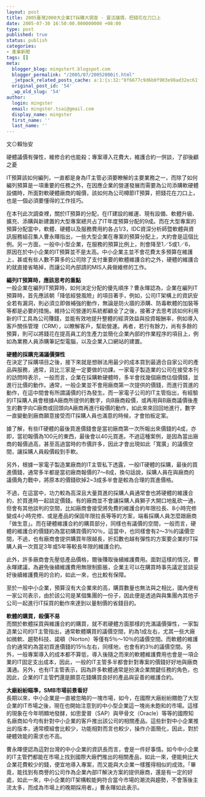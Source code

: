 ```yaml
---
layout: post
title: 2005臺灣2000大企業IT採購大調查 - 靈活議價，把錢花在刀口上
date: 2005-07-30 16:50:00.000000000 +08:00
type: post
published: true
status: publish
categories:
- 產業新聞
tags: []
meta:
  blogger_blog: mingstert.blogspot.com
  blogger_permalink: "/2005/07/20052000it.html"
  _jetpack_related_posts_cache: a:1:{s:32:"8f6677c9d6b0f903e98ad32ec61f8deb";a:2:{s:7:"expires";i:1455255710;s:7:"payload";a:3:{i:0;a:1:{s:2:"id";i:29;}i:1;a:1:{s:2:"id";i:48;}i:2;a:1:{s:2:"id";i:83;}}}}
  original_post_id: '54'
  _wp_old_slug: '54'
author:
  login: mingster
  email: mingster.tsai@gmail.com
  display_name: mingster
  first_name: ''
  last_name: ''
---
```

<p>文⊙賴怡安
<p>硬體議價有彈性，維修合約也能殺；專案導入花費大，維護合約一併談，了卻後顧之憂</p>
<p>IT預算該如何編列，一直都是身為IT主管必須要瞭解的主要業務之一，而除了如何編列預算是一項重要的任務之外，在因應企業的營運發展而需要為公司添購軟硬體設備時，所面對軟硬體廠商的報價，該如何為公司樽節IT預算，把錢花在刀口上，也是一個必須要懂得的工作技巧。</p>
<p>在本刊此次調查裡，關於IT預算的分配，在IT建設的維運、現有設備、軟體升級、擴充、添購與新建置的大型專案總共占了IT年度預算分配的9成。而在大型專案的預算分配當中，軟體、硬體以及服務費用約各占1/3，IDC資深分析師暨軟體與資訊服務組召集人曹永暉指出，一些大型企業在專案的預算分配上，大約會是這個比例。另一方面，一般中小型企業，在服務的預算比例上，則會降至1／5或1／6，原因在於中小企業的IT預算並不是太高。中小企業主並不會花費太多預算在維護上，甚或有些人數不算多的公司除了支付重要的軟體維護合約之外，硬體的維護合約就直接省略掉，而讓公司內部請的MIS人員做維修的工作。</p>
<p><b>編列IT預算時，應該思考的重點</b><br />一般企業在編列IT預算時，如何決定分配的優先順序？曹永暉認為，企業在編列IT預算時，首先應該朝「降低經營風險」的項目著手，例如，公司IT架構上的資訊安全若有漏洞，則必須立即做補強的動作，無論是防火牆的添購、防毒軟體的加裝等等都是必要的措施。維持公司營運的系統都顧全了之後，接著才去思考該如何利用新的IT工具為公司賺錢，並能有效地提升整體的經濟效益與投資報酬率，例如導入客戶關係管理（CRM），以瞭解客戶，幫助營運。再者，若行有餘力，尚有多餘的預算，則可以將錢花在提高員工的生產力並簡化企業內部的作業程序的項目上，例如為業務人員添購筆記型電腦，以及企業入口網站的建置。</p>
<p><b>硬體的採購充滿議價彈性</b><br />在決定了採購項目之後，接下來就是想辦法用最少的成本買到最適合自家公司的產品與服務，通常，貨比三家是一定要做的功課。一家電子製造業的公司在接受本刊的訪問時表示，一般而言，企業在採購軟硬體時，多半會找幾個廠商估個價錢，並進行比價的動作。通常，一般企業並不會用廠商第一次提供的價錢，而進行買進的動作，在這中間會有所謂議價的行為發生。而一家電子公司的IT主管指出，有經驗的IT採購人員會根據A廠商所提供的數字，向B廠商殺價，或再用與B廠商議價後產生的數字向C廠商或回頭向A廠商再進行殺價的動作，如此來來回回地進行，數字一直變動到廠商願意接受而IT採購人員也滿意的時候，才會拍板定案。</p>
<p>據了解，有些IT硬體的最後買進價錢會是當初廠商第一次所報出來價錢的4成，亦即，當初報價為100元的東西，最後會以40元買進。不過這種案例，是因為當出廠商的報價過高，甚至高過當時的市價許多，因此才會出現如此「寬廣」的議價空間，讓採購人員殺價殺到手軟。</p>
<p>另外，根據一家電子製造業廠商的IT主管私下透露，一般IT硬體的採購，最後的買進價錢，通常多半都是當初廠商報價的7～8成，換句話說，採購人員在與廠商的議價角力戰中，將原本的價錢砍掉2~3成多半會是較為合理的買進價格。</p>
<p>不過，在這當中，功力較為高深且大量買進的採購人員通常會也將硬體的維護合約，於買進時一起談定價錢。有的廠商並不會讓採購人員獅子大開口地亂砍一通，但會有其他談判的空間，比如廠商會接受將免費的維護合約年限拉長、8小時完修變成4小時完修、或是產品的保固年限拉長等等的方案，端看採購人員怎麼跟廠商「做生意」。而在硬體維護合約的購買部分，同樣也有議價的空間，一般而言，硬體的維護合約價錢約為當初購買價的10％，這當中，也同樣會有2～3％的議價空間，不過，也有廠商會提供購買年限越長，折扣數也越有彈性的方案要企業的IT採購人員一次買足3年或5年等較長年限的維護合約。</p>
<p>此外，許多廠商會先壓低產品價格，爾後賺取後續維護費用。面對這樣的情況，曹永暉建議，為避免後續維護費用無限制膨脹，企業主可以在購買時事先議定並談妥好後續維護費用的合約，如此一來，也比較有保障。</p>
<p>至於一般中小企業，預算沒有大企業來的高，購買數量也無法與之相比，國內便有一家公司表示，由於該公司是某個集團的一份子，因此便是透過與與集團內其他子公司一起進行IT採買的動作來達到以量制價的省錢目的。
<p><b>軟體的購買，殺價不易</b><br />而關於軟體採買與維護合約的購買，就不若硬體方面那樣的充滿議價彈性，一家製造業公司的IT主管指出，通常軟體購買的議價空間，約為1成左右，尤其一些大廠如微軟、趨勢科技、諾頓（Norton）等僅有5％～10％的議價空間。而軟體的維護合約通常約為當初買進價錢的15％左右，同樣地，也會有約3％的議價空間。另外，一般專案導入的成本都不算低，導入後隨之而來的軟體維護費用也會是一項企業的IT固定支出成本，因此，一般的IT主管多半都會針對專案的價錢好好地與廠商溝通。另外，也有IT主管表示，因為許多軟體通常是扮演企業關鍵任務的角色，也因此，企業的IT主管們還是願意花錢購買良好的產品與妥善的維護合約。</p>
<p><b>大廠紛紛瞄準，SMB市場前景看好</b><br />長期以來，中小企業是一直被忽略的一塊市場，如今，在國際大廠紛紛餵飽了大型企業的IT市場之後，現在也開始注意到的中小型企業這一塊尚未飽和的市場。這樣的現象在今年明顯地發酵，如思愛普（SAP）與甲骨文（Oracle）等等的國際知名廠商如今均有針對中小企業的客戶推出該公司的相關產品。這些針對中小企業推出的版本，通常模組會比較少，功能相對而言也較少，操作介面簡化，因此，對於硬體效能的需求也不高。</p>
<p>曹永暉便認為這對台灣的中小企業的資訊長而言，會是一件好事情。如今中小企業的IT主管們都能在市場上找到國際大廠們推出的相關產品，如此一來，便能夠比大企業花費較少的錢，便宜地導入專案，而又能與大企業一樣獲得相似的成效。「畢竟，能找到有商譽的公司作為企業內部IT解決方案的提供廠商，還是有一定的好處，如此一來，中小企業的IT架構較能夠符合當今市場的潮流與趨勢，不會落後主流太多，而成為市場上的晚期採用者。」曹永暉如此表示。</p></p>
